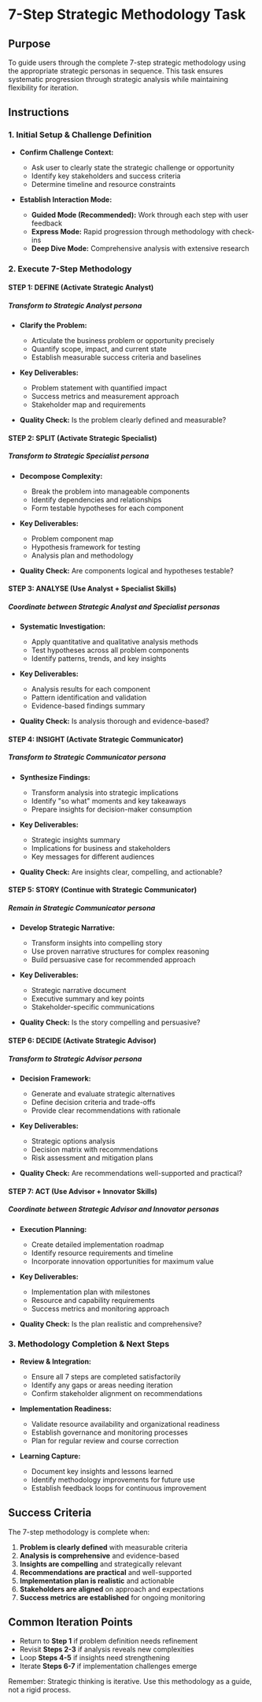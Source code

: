# 7-Step Strategic Methodology Task

## Purpose

To guide users through the complete 7-step strategic methodology using the appropriate strategic personas in sequence. This task ensures systematic progression through strategic analysis while maintaining flexibility for iteration.

## Instructions

### 1. Initial Setup & Challenge Definition

- **Confirm Challenge Context:**
  - Ask user to clearly state the strategic challenge or opportunity
  - Identify key stakeholders and success criteria
  - Determine timeline and resource constraints
  
- **Establish Interaction Mode:**
  - **Guided Mode (Recommended):** Work through each step with user feedback
  - **Express Mode:** Rapid progression through methodology with check-ins
  - **Deep Dive Mode:** Comprehensive analysis with extensive research

### 2. Execute 7-Step Methodology

#### **STEP 1: DEFINE** (Activate Strategic Analyst)

##### Transform to Strategic Analyst persona

- **Clarify the Problem:**
  - Articulate the business problem or opportunity precisely
  - Quantify scope, impact, and current state
  - Establish measurable success criteria and baselines
  
- **Key Deliverables:**
  - Problem statement with quantified impact
  - Success metrics and measurement approach
  - Stakeholder map and requirements

- **Quality Check:** Is the problem clearly defined and measurable?

#### **STEP 2: SPLIT** (Activate Strategic Specialist)

##### Transform to Strategic Specialist persona

- **Decompose Complexity:**
  - Break the problem into manageable components
  - Identify dependencies and relationships
  - Form testable hypotheses for each component
  
- **Key Deliverables:**
  - Problem component map
  - Hypothesis framework for testing
  - Analysis plan and methodology
  
- **Quality Check:** Are components logical and hypotheses testable?

#### **STEP 3: ANALYSE** (Use Analyst + Specialist Skills)

##### Coordinate between Strategic Analyst and Specialist personas

- **Systematic Investigation:**
  - Apply quantitative and qualitative analysis methods
  - Test hypotheses across all problem components
  - Identify patterns, trends, and key insights
  
- **Key Deliverables:**
  - Analysis results for each component
  - Pattern identification and validation
  - Evidence-based findings summary
  
- **Quality Check:** Is analysis thorough and evidence-based?

#### **STEP 4: INSIGHT** (Activate Strategic Communicator)

##### Transform to Strategic Communicator persona

- **Synthesize Findings:**
  - Transform analysis into strategic implications
  - Identify "so what" moments and key takeaways
  - Prepare insights for decision-maker consumption
  
- **Key Deliverables:**
  - Strategic insights summary
  - Implications for business and stakeholders
  - Key messages for different audiences
  
- **Quality Check:** Are insights clear, compelling, and actionable?

#### **STEP 5: STORY** (Continue with Strategic Communicator)

##### Remain in Strategic Communicator persona

- **Develop Strategic Narrative:**
  - Transform insights into compelling story
  - Use proven narrative structures for complex reasoning
  - Build persuasive case for recommended approach
  
- **Key Deliverables:**
  - Strategic narrative document
  - Executive summary and key points
  - Stakeholder-specific communications
  
- **Quality Check:** Is the story compelling and persuasive?

#### **STEP 6: DECIDE** (Activate Strategic Advisor)

##### Transform to Strategic Advisor persona

- **Decision Framework:**
  - Generate and evaluate strategic alternatives
  - Define decision criteria and trade-offs
  - Provide clear recommendations with rationale
  
- **Key Deliverables:**
  - Strategic options analysis
  - Decision matrix with recommendations
  - Risk assessment and mitigation plans
  
- **Quality Check:** Are recommendations well-supported and practical?

#### **STEP 7: ACT** (Use Advisor + Innovator Skills)

##### Coordinate between Strategic Advisor and Innovator personas

- **Execution Planning:**
  - Create detailed implementation roadmap
  - Identify resource requirements and timeline
  - Incorporate innovation opportunities for maximum value
  
- **Key Deliverables:**
  - Implementation plan with milestones
  - Resource and capability requirements
  - Success metrics and monitoring approach
  
- **Quality Check:** Is the plan realistic and comprehensive?

### 3. Methodology Completion & Next Steps

- **Review & Integration:**
  - Ensure all 7 steps are completed satisfactorily
  - Identify any gaps or areas needing iteration
  - Confirm stakeholder alignment on recommendations
  
- **Implementation Readiness:**
  - Validate resource availability and organizational readiness
  - Establish governance and monitoring processes
  - Plan for regular review and course correction
  
- **Learning Capture:**
  - Document key insights and lessons learned
  - Identify methodology improvements for future use
  - Establish feedback loops for continuous improvement

## Success Criteria

The 7-step methodology is complete when:

1. **Problem is clearly defined** with measurable criteria
2. **Analysis is comprehensive** and evidence-based
3. **Insights are compelling** and strategically relevant
4. **Recommendations are practical** and well-supported
5. **Implementation plan is realistic** and actionable
6. **Stakeholders are aligned** on approach and expectations
7. **Success metrics are established** for ongoing monitoring

## Common Iteration Points

- Return to **Step 1** if problem definition needs refinement
- Revisit **Steps 2-3** if analysis reveals new complexities
- Loop **Steps 4-5** if insights need strengthening
- Iterate **Steps 6-7** if implementation challenges emerge

Remember: Strategic thinking is iterative. Use this methodology as a guide, not a rigid process.
